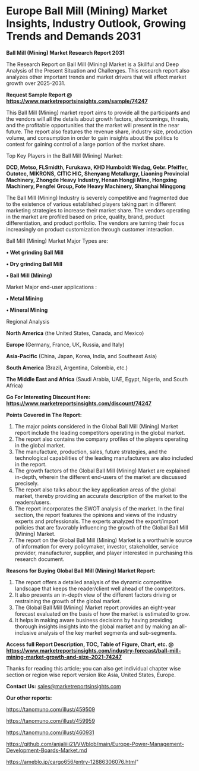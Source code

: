  # Europe Ball Mill (Mining) Market Insights, Industry Outlook, Growing Trends and Demands 2031

<strong>Ball Mill (Mining) Market Research Report 2031</strong>

The Research Report on Ball Mill (Mining) Market is a Skillful and Deep Analysis of the Present Situation and Challenges. This research report also analyzes other important trends and market drivers that will affect market growth over 2025-2031.

<strong>Request Sample Report @ <a href=https://www.marketreportsinsights.com/sample/74247>https://www.marketreportsinsights.com/sample/74247</a></strong>

This Ball Mill (Mining) market report aims to provide all the participants and the vendors will all the details about growth factors, shortcomings, threats, and the profitable opportunities that the market will present in the near future. The report also features the revenue share, industry size, production volume, and consumption in order to gain insights about the politics to contest for gaining control of a large portion of the market share.

Top Key Players in the Ball Mill (Mining) Market:

<strong>DCD, Metso, FLSmidth, Furukawa, KHD Humboldt Wedag, Gebr. Pfeiffer, Outotec, MIKRONS, CITIC HIC, Shenyang Metallurgy, Liaoning Provincial Machinery, Zhongde Heavy Industry, Henan Hongji Mine, Hongxing Machinery, Pengfei Group, Fote Heavy Machinery, Shanghai Minggong</strong>

The Ball Mill (Mining) Industry is severely competitive and fragmented due to the existence of various established players taking part in different marketing strategies to increase their market share. The vendors operating in the market are profiled based on price, quality, brand, product differentiation, and product portfolio. The vendors are turning their focus increasingly on product customization through customer interaction.

Ball Mill (Mining) Market Major Types are:

<strong>• Wet grinding Ball Mill

• Dry grinding Ball Mill

• Ball Mill (Mining)</strong>

Market Major end-user applications :

<strong>• Metal Mining

• Mineral Mining</strong>

Regional Analysis

</u><strong><b>North America</b></strong> (the United States, Canada, and Mexico)

<strong><b>Europe </b></strong>(Germany, France, UK, Russia, and Italy)

<strong><b>Asia-Pacific</b></strong> (China, Japan, Korea, India, and Southeast Asia)

<strong><b>South America</b></strong> (Brazil, Argentina, Colombia, etc.)

<strong><b>The Middle East and Africa</b></strong> (Saudi Arabia, UAE, Egypt, Nigeria, and South Africa)

<strong>Go For Interesting Discount Here: <a href=https://www.marketreportsinsights.com/discount/74247>https://www.marketreportsinsights.com/discount/74247</a></strong>

<strong>Points Covered in The Report:</strong>
<ol>
  <li>The major points considered in the Global Ball Mill (Mining) Market report include the leading competitors operating in the global market.</li>
  <li>The report also contains the company profiles of the players operating in the global market.</li>
  <li>The manufacture, production, sales, future strategies, and the technological capabilities of the leading manufacturers are also included in the report.</li>
  <li>The growth factors of the Global Ball Mill (Mining) Market are explained in-depth, wherein the different end-users of the market are discussed precisely.</li>
  <li>The report also talks about the key application areas of the global market, thereby providing an accurate description of the market to the readers/users.</li>
  <li>The report incorporates the SWOT analysis of the market. In the final section, the report features the opinions and views of the industry experts and professionals. The experts analyzed the export/import policies that are favorably influencing the growth of the Global Ball Mill (Mining) Market.</li>
  <li>The report on the Global Ball Mill (Mining) Market is a worthwhile source of information for every policymaker, investor, stakeholder, service provider, manufacturer, supplier, and player interested in purchasing this research document.</li>
</ol>
<strong>Reasons for Buying Global Ball Mill (Mining) Market Report:</strong>

<ol>
  <li>The report offers a detailed analysis of the dynamic competitive landscape that keeps the reader/client well ahead of the competitors.</li>
  <li>It also presents an in-depth view of the different factors driving or restraining the growth of the global market.</li>
  <li>The Global Ball Mill (Mining) Market report provides an eight-year forecast evaluated on the basis of how the market is estimated to grow.</li>
  <li>It helps in making aware business decisions by having providing thorough insights insights into the global market and by making an all-inclusive analysis of the key market segments and sub-segments.</li>
</ol>
<strong>Access full Report Description, TOC, Table of Figure, Chart, etc. @ <a href=https://www.marketreportsinsights.com/industry-forecast/ball-mill-mining-market-growth-and-size-2021-74247>https://www.marketreportsinsights.com/industry-forecast/ball-mill-mining-market-growth-and-size-2021-74247</a></strong>


Thanks for reading this article; you can also get individual chapter wise section or region wise report version like Asia, United States, Europe.

<strong>Contact Us:</strong>
sales@marketreportsinsights.com

<strong>Our other reports:</strong>

<a href=https://tanomuno.com/illust/459509>https://tanomuno.com/illust/459509</a>

<a href=https://tanomuno.com/illust/459959>https://tanomuno.com/illust/459959</a>

<a href=https://tanomuno.com/illust/460931>https://tanomuno.com/illust/460931</a>

<a href=https://github.com/anjaliiii21/VV/blob/main/Europe-Power-Management-Development-Boards-Market.md>https://github.com/anjaliiii21/VV/blob/main/Europe-Power-Management-Development-Boards-Market.md</a>

<a href=https://ameblo.jp/cargo656/entry-12886306076.html>https://ameblo.jp/cargo656/entry-12886306076.html</a>"
